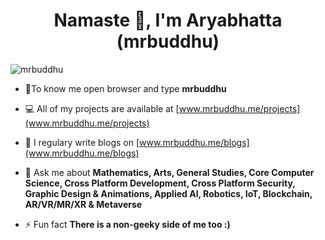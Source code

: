 
<h1 align="center">Namaste 🙏, I'm Aryabhatta (mrbuddhu)</h1>



<p align="left"> <img src="https://komarev.com/ghpvc/?username=mrbuddhu" alt="mrbuddhu" /> </p>

- 👨‍To know me open browser and type **mrbuddhu**

- 💻 All of my projects are available at [www.mrbuddhu.me/projects](www.mrbuddhu.me/projects)

- 📝 I regulary write blogs on [www.mrbuddhu.me/blogs](www.mrbuddhu.me/blogs)

- 💬 Ask me about **Mathematics, Arts, General Studies, Core Computer Science, Cross Platform Development, Cross Platform Security, Graphic Design & Animations, Applied AI, Robotics, IoT, Blockchain, AR/VR/MR/XR & Metaverse**

- ⚡ Fun fact **There is a non-geeky side of me too :)**
